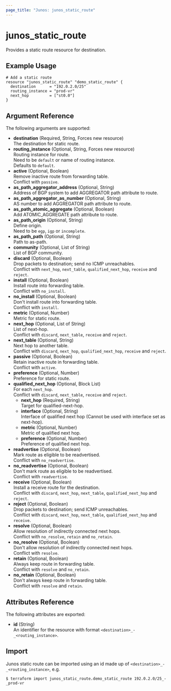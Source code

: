 ```yaml
---
page_title: "Junos: junos_static_route"
---
```


# junos_static_route

Provides a static route resource for destination.

## Example Usage

```hcl
# Add a static route
resource "junos_static_route" "demo_static_route" {
  destination      = "192.0.2.0/25"
  routing_instance = "prod-vr"
  next_hop         = ["st0.0"]
}
```

## Argument Reference

The following arguments are supported:

- **destination** (Required, String, Forces new resource)  
  The destination for static route.
- **routing_instance** (Optional, String, Forces new resource)  
  Routing instance for route.  
  Need to be `default` or name of routing instance.  
  Defaults to `default`.
- **active** (Optional, Boolean)  
  Remove inactive route from forwarding table.  
  Conflict with `passive`.
- **as_path_aggregator_address** (Optional, String)  
  Address of BGP system to add AGGREGATOR path attribute to route.
- **as_path_aggregator_as_number** (Optional, String)  
  AS number to add AGGREGATOR path attribute to route.
- **as_path_atomic_aggregate** (Optional, Boolean)  
  Add ATOMIC_AGGREGATE path attribute to route.
- **as_path_origin** (Optional, String)  
  Define origin.  
  Need to be `egp`, `igp` or `incomplete`.
- **as_path_path** (Optional, String)  
  Path to as-path.
- **community** (Optional, List of String)  
  List of BGP community.
- **discard** (Optional, Boolean)  
  Drop packets to destination; send no ICMP unreachables.  
  Conflict with `next_hop`, `next_table`, `qualified_next_hop`, `receive` and `reject`.
- **install** (Optional, Boolean)  
  Install route into forwarding table.  
  Conflict with `no_install`.
- **no_install** (Optional, Boolean)  
  Don't install route into forwarding table.  
  Conflict with `install`.
- **metric** (Optional, Number)  
  Metric for static route.
- **next_hop** (Optional, List of String)  
  List of next-hop.  
  Conflict with `discard`, `next_table`, `receive` and `reject`.
- **next_table** (Optional, String)  
  Next hop to another table.  
  Conflict with `discard`, `next_hop`, `qualified_next_hop`, `receive` and `reject`.
- **passive** (Optional, Boolean)  
  Retain inactive route in forwarding table.  
  Conflict with `active`.
- **preference** (Optional, Number)  
  Preference for static route.
- **qualified_next_hop** (Optional, Block List)  
  For each `next_hop`.  
  Conflict with `discard`, `next_table`, `receive` and `reject`.
  - **next_hop** (Required, String)  
    Target for qualified-next-hop.
  - **interface** (Optional, String)  
    Interface of qualified next hop (Cannot be used with interface set as next-hop).
  - **metric** (Optional, Number)  
    Metric of qualified next hop.
  - **preference** (Optional, Number)  
    Preference of qualified next hop.
- **readvertise** (Optional, Boolean)  
  Mark route as eligible to be readvertised.  
  Conflict with `no_readvertise`.
- **no_readvertise** (Optional, Boolean)  
  Don't mark route as eligible to be readvertised.  
  Conflict with `readvertise`.
- **receive** (Optional, Boolean)  
  Install a receive route for the destination.  
  Conflict with `discard`, `next_hop`, `next_table`, `qualified_next_hop` and `reject`.
- **reject** (Optional, Boolean)  
  Drop packets to destination; send ICMP unreachables.  
  Conflict with `discard`, `next_hop`, `next_table`, `qualified_next_hop` and `receive`.
- **resolve** (Optional, Boolean)  
  Allow resolution of indirectly connected next hops.  
  Conflict with `no_resolve`, `retain` and `no_retain`.
- **no_resolve** (Optional, Boolean)  
  Don't allow resolution of indirectly connected next hops.  
  Conflict with `resolve`.
- **retain** (Optional, Boolean)  
  Always keep route in forwarding table.  
  Conflict with `resolve` and `no_retain`.
- **no_retain** (Optional, Boolean)  
  Don't always keep route in forwarding table.  
  Conflict with `resolve` and `retain`.

## Attributes Reference

The following attributes are exported:

- **id** (String)  
  An identifier for the resource with format `<destination>_-_<routing_instance>`.

## Import

Junos static route can be imported using an id made up of `<destination>_-_<routing_instance>`, e.g.

```shell
$ terraform import junos_static_route.demo_static_route 192.0.2.0/25_-_prod-vr
```

